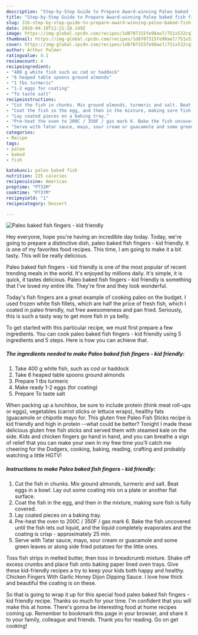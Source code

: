 ```yaml
---
description: "Step-by-Step Guide to Prepare Award-winning Paleo baked fish fingers - kid friendly"
title: "Step-by-Step Guide to Prepare Award-winning Paleo baked fish fingers - kid friendly"
slug: 316-step-by-step-guide-to-prepare-award-winning-paleo-baked-fish-fingers-kid-friendly
date: 2020-04-10T11:21:28.149Z
image: https://img-global.cpcdn.com/recipes/1d8707315fe98ae7/751x532cq70/paleo-baked-fish-fingers-kid-friendly-recipe-main-photo.jpg
thumbnail: https://img-global.cpcdn.com/recipes/1d8707315fe98ae7/751x532cq70/paleo-baked-fish-fingers-kid-friendly-recipe-main-photo.jpg
cover: https://img-global.cpcdn.com/recipes/1d8707315fe98ae7/751x532cq70/paleo-baked-fish-fingers-kid-friendly-recipe-main-photo.jpg
author: Arthur Palmer
ratingvalue: 4.1
reviewcount: 4
recipeingredient:
- "400 g white fish such as cod or haddock"
- "6 heaped table spoons ground almonds"
- "1 tbs turmeric"
- "1-2 eggs for coating"
- "To taste salt"
recipeinstructions:
- "Cut the fish in chunks. Mix ground almonds, turmeric and salt. Beat eggs in a bowl. Lay out some coating mix on a plate or another flat surface."
- "Coat the fish in the egg, and then in the mixture, making sure fish is fully covered."
- "Lay coated pieces on a baking tray."
- "Pre-heat the oven to 200C / 350F / gas mark 6. Bake the fish uncovered until the fish lets out liquid, and the liquid completely evaporates and the coating is crisp - approximately 25 min."
- "Serve with Tatar sauce, mayo, sour cream or guacamole and some green leaves or along side fried potatoes for the little ones."
categories:
- Recipe
tags:
- paleo
- baked
- fish

katakunci: paleo baked fish 
nutrition: 225 calories
recipecuisine: American
preptime: "PT32M"
cooktime: "PT37M"
recipeyield: "1"
recipecategory: Dessert

---
```



![Paleo baked fish fingers - kid friendly](https://img-global.cpcdn.com/recipes/1d8707315fe98ae7/751x532cq70/paleo-baked-fish-fingers-kid-friendly-recipe-main-photo.jpg)

Hey everyone, hope you're having an incredible day today. Today, we're going to prepare a distinctive dish, paleo baked fish fingers - kid friendly. It is one of my favorites food recipes. This time, I am going to make it a bit tasty. This will be really delicious.

Paleo baked fish fingers - kid friendly is one of the most popular of recent trending meals in the world. It's enjoyed by millions daily. It's simple, it is quick, it tastes delicious. Paleo baked fish fingers - kid friendly is something that I've loved my entire life. They're fine and they look wonderful.

Today&#39;s fish fingers are a great example of cooking paleo on the budget. I used frozen white fish fillets, which are half the price of fresh fish, which I coated in paleo friendly, nut free awesomeness and pan fried. Seriously, this is such a tasty way to get more fish in ya belly.


To get started with this particular recipe, we must first prepare a few ingredients. You can cook paleo baked fish fingers - kid friendly using 5 ingredients and 5 steps. Here is how you can achieve that.

##### The ingredients needed to make Paleo baked fish fingers - kid friendly:

1. Take 400 g white fish, such as cod or haddock
1. Take 6 heaped table spoons ground almonds
1. Prepare 1 tbs turmeric
1. Make ready 1-2 eggs (for coating)
1. Prepare To taste salt


When packing up a lunchbox, be sure to include protein (think meat roll-ups or eggs), vegetables (carrot sticks or lettuce wraps), healthy fats (guacamole or chipotle mayo for. This gluten free Paleo Fish Sticks recipe is kid friendly and high in protein --what could be better? Tonight I made these delicious gluten free fish sticks and served them with steamed kale on the side. Kids and chicken fingers go hand in hand, and you can breathe a sign of relief that you can make your own In my free time you&#39;ll catch me cheering for the Dodgers, cooking, baking, reading, crafting and probably watching a little HGTV! 

##### Instructions to make Paleo baked fish fingers - kid friendly:

1. Cut the fish in chunks. Mix ground almonds, turmeric and salt. Beat eggs in a bowl. Lay out some coating mix on a plate or another flat surface.
1. Coat the fish in the egg, and then in the mixture, making sure fish is fully covered.
1. Lay coated pieces on a baking tray.
1. Pre-heat the oven to 200C / 350F / gas mark 6. Bake the fish uncovered until the fish lets out liquid, and the liquid completely evaporates and the coating is crisp - approximately 25 min.
1. Serve with Tatar sauce, mayo, sour cream or guacamole and some green leaves or along side fried potatoes for the little ones.


Toss fish strips in melted butter, then toss in breadcrumb mixture. Shake off excess crumbs and place fish onto baking paper lined oven trays. Give these kid-friendly recipes a try to keep your kids both happy and healthy. Chicken Fingers With Garlic Honey Dijon Dipping Sauce. I love how thick and beautiful the coating is on these. 

So that is going to wrap it up for this special food paleo baked fish fingers - kid friendly recipe. Thanks so much for your time. I'm confident that you will make this at home. There's gonna be interesting food at home recipes coming up. Remember to bookmark this page in your browser, and share it to your family, colleague and friends. Thank you for reading. Go on get cooking!
